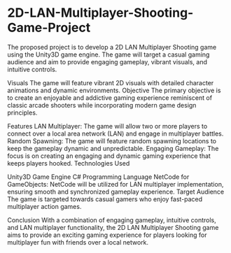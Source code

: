 # 2D-LAN-Multiplayer-Shooting-Game-Project
The proposed project is to develop a 2D LAN Multiplayer Shooting game using the Unity3D game engine. The game will target a casual gaming audience and aim to provide engaging gameplay, vibrant visuals, and intuitive controls. 

Visuals
The game will feature vibrant 2D visuals with detailed character animations and dynamic environments.
Objective
The primary objective is to create an enjoyable and addictive gaming experience reminiscent of classic arcade shooters while incorporating modern game design principles.

Features
LAN Multiplayer: The game will allow two or more players to connect over a local area network (LAN) and engage in multiplayer battles.
Random Spawning: The game will feature random spawning locations to keep the gameplay dynamic and unpredictable.
Engaging Gameplay: The focus is on creating an engaging and dynamic gaming experience that keeps players hooked.
Technologies Used

Unity3D Game Engine
C# Programming Language
NetCode for GameObjects: NetCode will be utilized for LAN multiplayer implementation, ensuring smooth and synchronized gameplay experience.
Target Audience
The game is targeted towards casual gamers who enjoy fast-paced multiplayer action games.

Conclusion
With a combination of engaging gameplay, intuitive controls, and LAN multiplayer functionality, the 2D LAN Multiplayer Shooting game aims to provide an exciting gaming experience for players looking for multiplayer fun with friends over a local network.


